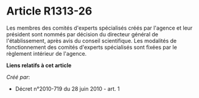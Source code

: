 # Article R1313-26

Les membres des comités d'experts spécialisés créés par l'agence et leur président sont nommés par décision du directeur
général de l'établissement, après avis du conseil scientifique. Les modalités de fonctionnement des comités d'experts
spécialisés sont fixées par le règlement intérieur de l'agence.

**Liens relatifs à cet article**

_Créé par_:

  - Décret n°2010-719 du 28 juin 2010 - art. 1
